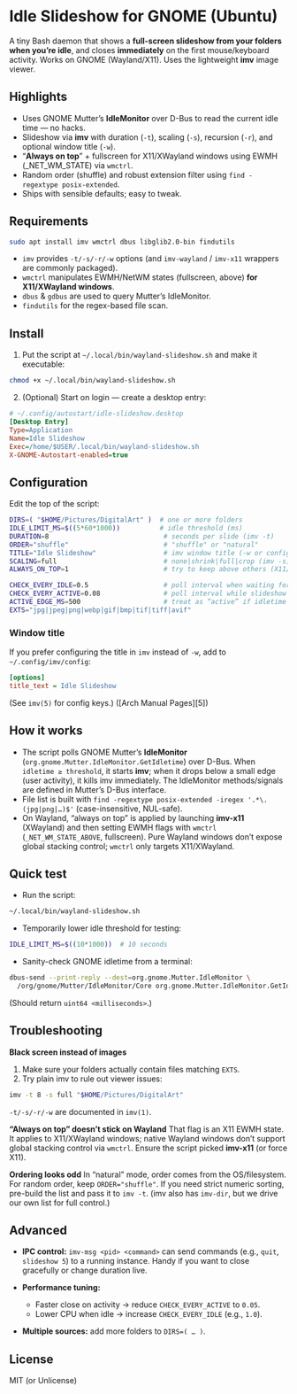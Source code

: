 
# Idle Slideshow for GNOME (Ubuntu)

A tiny Bash daemon that shows a **full-screen slideshow from your folders when you’re idle**, and closes **immediately** on the first mouse/keyboard activity. Works on GNOME (Wayland/X11). Uses the lightweight **imv** image viewer.

## Highlights

* Uses GNOME Mutter’s **IdleMonitor** over D-Bus to read the current idle time — no hacks.
* Slideshow via **imv** with duration (`-t`), scaling (`-s`), recursion (`-r`), and optional window title (`-w`).
* “**Always on top**” + fullscreen for X11/XWayland windows using EWMH (_NET_WM_STATE) via `wmctrl`.
* Random order (shuffle) and robust extension filter using `find -regextype posix-extended`.
* Ships with sensible defaults; easy to tweak.


## Requirements

```bash
sudo apt install imv wmctrl dbus libglib2.0-bin findutils
```

* `imv` provides `-t/-s/-r/-w` options (and `imv-wayland` / `imv-x11` wrappers are commonly packaged).
* `wmctrl` manipulates EWMH/NetWM states (fullscreen, above) **for X11/XWayland windows**.
* `dbus` & `gdbus` are used to query Mutter’s IdleMonitor.
* `findutils` for the regex-based file scan.


## Install

1. Put the script at `~/.local/bin/wayland-slideshow.sh` and make it executable:

```bash
chmod +x ~/.local/bin/wayland-slideshow.sh
```

2. (Optional) Start on login — create a desktop entry:

```ini
# ~/.config/autostart/idle-slideshow.desktop
[Desktop Entry]
Type=Application
Name=Idle Slideshow
Exec=/home/$USER/.local/bin/wayland-slideshow.sh
X-GNOME-Autostart-enabled=true
```


## Configuration

Edit the top of the script:

```bash
DIRS=( "$HOME/Pictures/DigitalArt" )  # one or more folders
IDLE_LIMIT_MS=$((5*60*1000))          # idle threshold (ms)
DURATION=8                             # seconds per slide (imv -t)
ORDER="shuffle"                        # "shuffle" or "natural"
TITLE="Idle Slideshow"                 # imv window title (-w or config)
SCALING=full                           # none|shrink|full|crop (imv -s)
ALWAYS_ON_TOP=1                        # try to keep above others (X11/XWayland)

CHECK_EVERY_IDLE=0.5                   # poll interval when waiting for idle (s)
CHECK_EVERY_ACTIVE=0.08                # poll interval while slideshow is running (s)
ACTIVE_EDGE_MS=500                     # treat as “active” if idletime < this
EXTS="jpg|jpeg|png|webp|gif|bmp|tif|tiff|avif"
```

### Window title

If you prefer configuring the title in `imv` instead of `-w`, add to `~/.config/imv/config`:

```ini
[options]
title_text = Idle Slideshow
```

(See `imv(5)` for config keys.) ([Arch Manual Pages][5])


## How it works

* The script polls GNOME Mutter’s **IdleMonitor** (`org.gnome.Mutter.IdleMonitor.GetIdletime`) over D-Bus. When `idletime ≥ threshold`, it starts **imv**; when it drops below a small edge (user activity), it kills imv immediately. The IdleMonitor methods/signals are defined in Mutter’s D-Bus interface.
* File list is built with `find -regextype posix-extended -iregex '.*\.(jpg|png|…)$'` (case-insensitive, NUL-safe).
* On Wayland, “always on top” is applied by launching **imv-x11** (XWayland) and then setting EWMH flags with `wmctrl` (`_NET_WM_STATE_ABOVE`, fullscreen). Pure Wayland windows don’t expose global stacking control; `wmctrl` only targets X11/XWayland.


## Quick test

* Run the script:

```bash
~/.local/bin/wayland-slideshow.sh
```

* Temporarily lower idle threshold for testing:

```bash
IDLE_LIMIT_MS=$((10*1000))  # 10 seconds
```

* Sanity-check GNOME idletime from a terminal:

```bash
dbus-send --print-reply --dest=org.gnome.Mutter.IdleMonitor \
  /org/gnome/Mutter/IdleMonitor/Core org.gnome.Mutter.IdleMonitor.GetIdletime
```

(Should return `uint64 <milliseconds>`.)


## Troubleshooting

**Black screen instead of images**

1. Make sure your folders actually contain files matching `EXTS`.
2. Try plain imv to rule out viewer issues:

```bash
imv -t 8 -s full "$HOME/Pictures/DigitalArt"
```

`-t/-s/-r/-w` are documented in `imv(1)`.

**“Always on top” doesn’t stick on Wayland**
That flag is an X11 EWMH state. It applies to X11/XWayland windows; native Wayland windows don’t support global stacking control via `wmctrl`. Ensure the script picked **imv-x11** (or force X11).

**Ordering looks odd**
In “natural” mode, order comes from the OS/filesystem. For random order, keep `ORDER="shuffle"`. If you need strict numeric sorting, pre-build the list and pass it to `imv -t`. (imv also has `imv-dir`, but we drive our own list for full control.)


## Advanced

* **IPC control:** `imv-msg <pid> <command>` can send commands (e.g., `quit`, `slideshow 5`) to a running instance. Handy if you want to close gracefully or change duration live.
* **Performance tuning:**

  * Faster close on activity → reduce `CHECK_EVERY_ACTIVE` to `0.05`.
  * Lower CPU when idle → increase `CHECK_EVERY_IDLE` (e.g., `1.0`).
* **Multiple sources:** add more folders to `DIRS=( … )`.

## License

MIT (or Unlicense)
